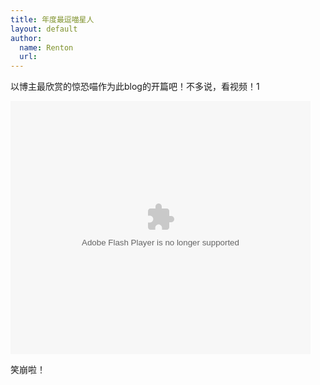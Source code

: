 ```yaml
---
title: 年度最逗喵星人
layout: default
author:
  name: Renton
  url: 
---
```


以博主最欣赏的惊恐喵作为此blog的开篇吧！不多说，看视频！1

<embed src='http://player.56.com/cpm_OTE1NzQzNzA.swf'  type='application/x-shockwave-flash' width='480' height='405' allowFullScreen='true' allowNetworking='all' allowScriptAccess='always'></embed>

笑崩啦！
